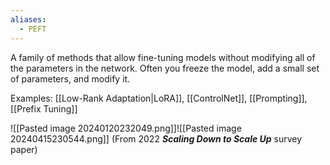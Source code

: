 ```yaml
---
aliases:
  - PEFT
---
```

A family of methods that allow fine-tuning models without modifying all of the parameters in the network. Often you freeze the model, add a small set of parameters, and modify it.

Examples: [[Low-Rank Adaptation|LoRA]], [[ControlNet]], [[Prompting]], [[Prefix Tuning]]


![[Pasted image 20240120232049.png]]![[Pasted image 20240415230544.png]]
(From 2022 _**Scaling Down to Scale Up**_ survey paper)